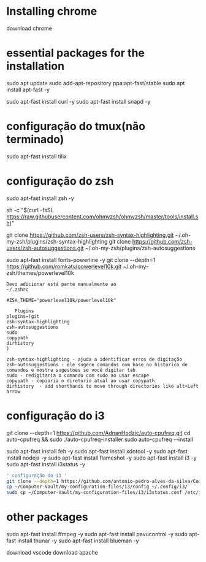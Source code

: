 # Installing chrome
download chrome

# essential packages for the installation

sudo apt update
sudo add-apt-repository ppa:apt-fast/stable
sudo apt install apt-fast -y

sudo apt-fast install curl -y
sudo apt-fast install snapd -y
# configuração do tmux(não terminado)

sudo apt-fast install tilix
# configuração do zsh

sudo apt-fast install zsh -y

sh -c "$(curl -fsSL https://raw.githubusercontent.com/ohmyzsh/ohmyzsh/master/tools/install.sh)"

git clone https://github.com/zsh-users/zsh-syntax-highlighting.git ~/.oh-my-zsh/plugins/zsh-syntax-highlighting
git clone https://github.com/zsh-users/zsh-autosuggestions.git ~/.oh-my-zsh/plugins/zsh-autosuggestions

sudo apt-fast install fonts-powerline -y
git clone --depth=1 https://github.com/romkatv/powerlevel10k.git ~/.oh-my-zsh/themes/powerlevel10k

```text
Devo adicionar está parte manualmente ao 
~/.zshrc

#ZSH_THEME="powerlevel10k/powerlevel10k"
 
   Plugins
plugins=(git 
zsh-syntax-highlighting
zsh-autosuggestions
sudo
copypath
dirhistory
)

zsh-syntax-highlighting - ajuda a identificar erros de digitação
zsh-autosuggestions - ele sugere comandos com base no historico de comandos e mostra sugestoes se você digitar tab
sudo - redigitaria o comando com sudo ao usar escape
copypath - copiaria o diretorio atual ao usar copypath
dirhistory  - add shorthands to move through directories like alt+Left arrow

```


# configuração do i3

git clone --depth=1 https://github.com/AdnanHodzic/auto-cpufreq.git
cd auto-cpufreq && sudo ./auto-cpufreq-installer
sudo auto-cpufreq --install

sudo apt-fast install feh -y
sudo apt-fast install xdotool -y
sudo apt-fast install nodejs -y
sudo apt-fast install flameshot -y
sudo apt-fast install i3 -y
sudo apt-fast install i3status -y

```bash
' configuração do i3 '
git clone --depth=1 https://github.com/antonio-pedro-alves-da-silva/Computer-Vault
cp ~/Computer-Vault/my-configuration-files/i3/config ~/.config/i3/
sudo cp ~/Computer-Vault/my-configuration-files/i3/i3status.conf /etc/i3status.conf

```

# other packages 

sudo apt-fast install ffmpeg -y
sudo apt-fast install pavucontrol -y
sudo apt-fast install thunar -y
sudo apt-fast install blueman -y

download vscode 
download apache
